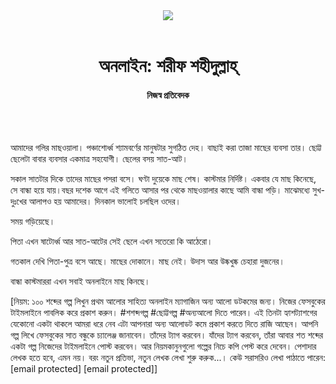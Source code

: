 <div align=center>
<img src=https://images.prothomalo.com/prothomalo-bangla/2021-01/1d75151c-eff9-4e9f-ac28-aebc4618d00f/palo_bangla_og.png />
<br><br>
<h1>অনলাইন: শরীফ শহীদুল্লাহ্</h1>
<h4>নিজস্ব প্রতিবেদক</h4>
<br><br>
</div>

আমাদের গলির মাছওয়ালা। পঞ্চাশোর্ধ্ব শ্যামবর্ণের মানুষটার সুগঠিত দেহ। বাছাই করা তাজা মাছের ব্যবসা তার। ছোট্ট ছেলেটা বাবার ব্যবসার একমাত্র সহযোগী। ছেলের বসয় সাত-আট।

সকাল সাতটার দিকে তাদের মাছের পসরা বসে। ঘণ্টা দুয়েকে মাছ শেষ। কাস্টমার নির্দিষ্ট। একবার যে মাছ কিনেছে, সে বান্ধা হয়ে যায়।বছর দশেক আগে এই গলিতে আসার পর থেকে মাছওয়ালার কাছে আমি বান্ধা পড়ি। মাঝেমধ্যে সুখ-দুঃখের আলাপও হয় আমাদের। দিনকাল ভালোই চলছিল ওদের।

সময় গড়িয়েছে।

পিতা এখন ষাটোর্ধ্ব আর সাত-আটের সেই ছেলে এখন সতেরো কি আঠেরো।

গতকাল দেখি পিতা-পুত্র বসে আছে। মাছের দোকানে। মাছ নেই। উদাস আর উষ্কখুষ্ক চেহারা দুজনের।

বান্ধা কাস্টমাররা এখন সবাই অনলাইনে মাছ কিনছে।

[নিয়ম: ১০০ শব্দের গল্প লিখুন প্রথম আলোর সাহিত্য অনলাইন ম্যাগাজিন অন্য আলো ডটকমের জন্য। নিজের ফেসবুকের টাইমলাইনে পাবলিক করে প্রকাশ করুন। #শশব্দগল্প #ছোট্টগল্প #অন্যআলো দিতে পারেন। এই তিনটা হ্যাশট্যাশগের যেকোনো একটা থাকলে আমরা ধরে নেব এটা আপনারা অন্য আলোডট কমে প্রকাশ করতে দিতে রাজি আছেন। আপনি গল্প লিখে ফেসবুকের সাত বন্ধুকে চ্যালেঞ্জ জানাবেন। তাঁদের ট্যাগ করবেন। যাঁদের ট্যাগ করবেন, তাঁরা আবার শত শব্দের একটা গল্প নিজেদের টাইমলাইনে পোস্ট করবেন। আর নিয়মকানুনগুলো গল্পের নিচে কপি পেস্ট করে দেবেন। পেশাদার লেখক হতে হবে, এমন নয়। বরং নতুন প্রতিভা, নতুন লেখক লেখা শুরু করুক...। কেউ সরাসরিও লেখা পাঠাতে পারেন: [email protected] [email protected]]
